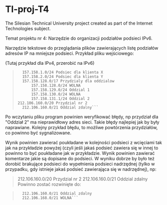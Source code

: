 # TI-proj-T4
The Silesian Technical University project created as part of the Internet Technologies subject.

Temat projektu nr 4: Narzędzie do organizacji podziałów podsieci IPv6.

Narzędzie tekstowe do przeglądania plików zawierających listę podziałów adresów IP na mniejsze podsieci. Przykład pliku wejściowego:

(Tutaj przykład dla IPv4, przerobić na IPv6)

>```157.158.0.0/16 Przydzial nr 1
>	157.158.1.0/24 Podsiec dla klienta X
>	157.158.2.0/24 Podsiec dla klienta Y
>	157.158.128.0/17 Przydzialy dla oddzialow
>		157.158.128.0/24 WOLNA
>		157.158.129.0/24 Oddzial 1
>		157.158.130.0/24 WOLNA
>		157.158.131.1/24 Oddzial 2
>212.106.160.0/20 Przydzial nr 2
>	212.106.160.0/21 Oddzial zdalny```
	
Po wczytaniu pliku program powinien weryfikować błędy, np przydział dla "Oddział 2" ma nieprawidłowy adres sieci. Takie błędy najlepiej jak by były naprawiane. Kolejny przykład błędu, to możliwe powtórzenia przydziałów, co powinno być sygnalizowane.

Wynik powinien zawierać poukładane w kolejności podsieci z wcięciami tak jak na przykładzie powyżej (czyli jeśli jakaś podsieć zawiera się w innej to powinno to być poukładane jak w przykładzie. Wynik powinien zawierać komentarze jakie są dopisane do podsieci. W wyniku dobrze by było też dorobić brakujące podsieci do wypełnienia podsieci nadrzędnej (tylko w przypadku, gdy istnieje jakaś podsieć zawierająca się w nadrzędnej), np:

>212.106.160.0/20 Przydzial nr 2
>	212.106.160.0/21 Oddzial zdalny
Powinno zostać rozwinięte do:

>```212.106.160.0/20 Przydzial nr 2
>	212.106.160.0/21 Oddzial zdalny
>	212.106.168.0/21 WOLNA```
